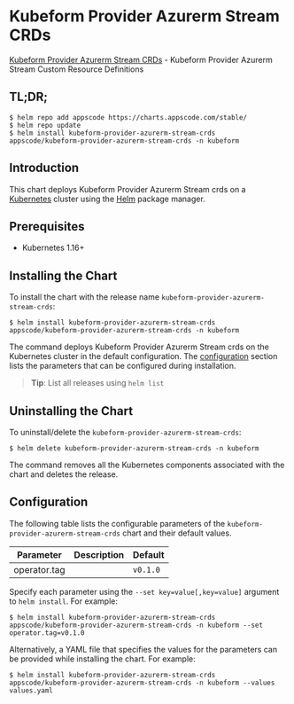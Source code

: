 # Kubeform Provider Azurerm Stream CRDs

[Kubeform Provider Azurerm Stream CRDs](https://github.com/kubeform) - Kubeform Provider Azurerm Stream Custom Resource Definitions

## TL;DR;

```console
$ helm repo add appscode https://charts.appscode.com/stable/
$ helm repo update
$ helm install kubeform-provider-azurerm-stream-crds appscode/kubeform-provider-azurerm-stream-crds -n kubeform
```

## Introduction

This chart deploys Kubeform Provider Azurerm Stream crds on a [Kubernetes](http://kubernetes.io) cluster using the [Helm](https://helm.sh) package manager.

## Prerequisites

- Kubernetes 1.16+

## Installing the Chart

To install the chart with the release name `kubeform-provider-azurerm-stream-crds`:

```console
$ helm install kubeform-provider-azurerm-stream-crds appscode/kubeform-provider-azurerm-stream-crds -n kubeform
```

The command deploys Kubeform Provider Azurerm Stream crds on the Kubernetes cluster in the default configuration. The [configuration](#configuration) section lists the parameters that can be configured during installation.

> **Tip**: List all releases using `helm list`

## Uninstalling the Chart

To uninstall/delete the `kubeform-provider-azurerm-stream-crds`:

```console
$ helm delete kubeform-provider-azurerm-stream-crds -n kubeform
```

The command removes all the Kubernetes components associated with the chart and deletes the release.

## Configuration

The following table lists the configurable parameters of the `kubeform-provider-azurerm-stream-crds` chart and their default values.

|  Parameter   | Description | Default  |
|--------------|-------------|----------|
| operator.tag |             | `v0.1.0` |


Specify each parameter using the `--set key=value[,key=value]` argument to `helm install`. For example:

```console
$ helm install kubeform-provider-azurerm-stream-crds appscode/kubeform-provider-azurerm-stream-crds -n kubeform --set operator.tag=v0.1.0
```

Alternatively, a YAML file that specifies the values for the parameters can be provided while
installing the chart. For example:

```console
$ helm install kubeform-provider-azurerm-stream-crds appscode/kubeform-provider-azurerm-stream-crds -n kubeform --values values.yaml
```
